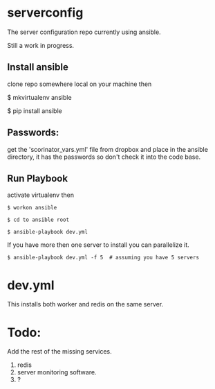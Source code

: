 serverconfig
============

The server configuration repo currently using ansible.

Still a work in progress. 


Install ansible
---------------
clone repo somewhere local on your machine then

$ mkvirtualenv ansible

$ pip install ansible

Passwords:
----------
get the 'scorinator_vars.yml' file from dropbox and place in the ansible directory, it has the passwords so don't check it into the code base.

Run Playbook
------------
activate virtualenv then

    $ workon ansible
    
    $ cd to ansible root
    
    $ ansible-playbook dev.yml

If you have more then one server to install you can parallelize it.

    $ ansible-playbook dev.yml -f 5  # assuming you have 5 servers


dev.yml
========
This installs both worker and redis on the same server. 

Todo:
=====
Add the rest of the missing services.

1. redis
2. server monitoring software.
3. ?